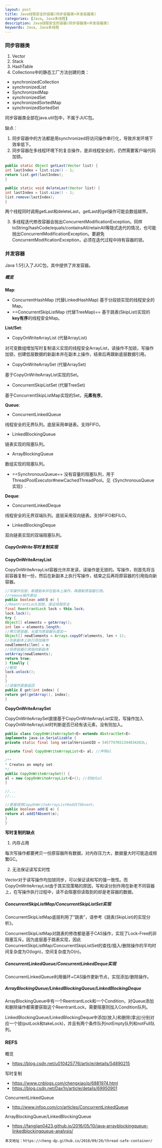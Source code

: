 ```yaml
---
layout: post
title: Java线程安全的容器(同步容器类+并发容器类)
categories: [Java, Java多线程]
description: Java线程安全的容器(同步容器类+并发容器类)
keywords: Java, Java多线程
---
```


### 同步容器类

1. Vector
2. Stack
3. HashTable
4. Collections中的静态工厂方法创建的类：
- synchronizedCollection
- synchronizedList
- SynchronizedMap
- synchronizedSet
- synchronizedSortedMap
- synchronizedSortedSet

同步容器类全部在java.util包中，不属于JUC包。

缺点：

1. 同步容器中的方法都是用synchronized将访问操作串行化，导致并发环境下效率低下。
2. 同步容器在多线程环境下的复合操作，是非线程安全的，仍然需要客户端代码加锁。
```java
public static Object getLast(Vector list) {
int lastIndex = list.size() - 1;
return list.get(lastIndex);
}

public static void deleteLast(Vector list) {
int lastIndex = list.size() - 1;
list.remove(lastIndex);
}
```
两个线程同时调用getLast和deleteLast，getLast的get操作可能会数组越界。

3. 多线程迭代修改容器会抛出ConcurrentModificationException。同样toString/hashCode/equals/containsAll/retainAll等隐式迭代的情况，也可能抛出ConcurrentModificationException。要避免ConcurrentModificationException，必须在迭代过程中持有容器的锁。


### 并发容器

Java 1.5引入了JUC包，其中提供了并发容器。

##### 概览

**Map**:

- ConcurrentHashMap (代替LinkedHashMap)
基于分段锁实现的线程安全的Map。
- ==ConcurrentSkipListMap (代替TreeMap)==
基于跳表(SkipList)实现的**key有序**的线程安全Map。

**List/Set**:

- CopyOnWriteArrayList (代替ArrayList)

对可变数组增加写时复制语义实现的线程安全ArrayList，读操作不加锁，写操作加锁，创建低层数据的新副本并在副本上操作，结束后再跟新底层数据引用。

- CopyOnWriteArraySet (代替ArraySet)

基于CopyOnWriteArrayList实现的Set。

- ConcurrentSkipListSet (代替TreeSet)

基于ConcurrentSkipListMap实现的Set，**元素有序**。

**Queue**:
- ConcurrentLinkedQueue

线程安全的无界队列。底层采用单链表。支持FIFO。

- LinkedBlockingQueue

链表实现的阻塞队列。

- ArrayBlockingQueue

数组实现的阻塞队列。
- ==SynchronousQueue==
没有容量的阻塞队列，用于ThreadPoolExecutor#newCachedThreadPool。见《SynchronousQueue实现》.

**Deque**:
- ConcurrentLinkedDeque

线程安全的无界双端队列。底层采用双向链表。支持FIFO和FILO。

- LinkedBlockingDeque

双向链表实现的双端阻塞队列。


##### CopyOnWrite写时复制实现


**CopyOnWriteArrayList**

CopyOnWriteArrayList容器允许并发读，读操作是无锁的。写操作，则首先将当前容器复制一份，然后在新副本上执行写操作，结束之后再将原容器的引用指向新容器。

```java
//写操作加锁，新建副本并在副本上操作，再跟新原容器引用。
//remove操作类似
public boolean add(E e) {
//ReentrantLock加锁，保证线程安全
final ReentrantLock lock = this.lock;
lock.lock();
try {
Object[] elements = getArray();
int len = elements.length;
//拷贝原容器，长度为原容器长度加一
Object[] newElements = Arrays.copyOf(elements, len + 1);
//在新副本上执行添加操作
newElements[len] = e;
//将原容器引用指向新副本
setArray(newElements);
return true;
} finally {
//解锁
lock.unlock();
}
}
//读操作直接返回
public E get(int index) {
return get(getArray(), index);
}
```

**CopyOnWriteArraySet**

CopyOnWriteArraySet直接基于CopyOnWriteArrayList实现，写操作加入CopyOnWriteArrayList时判断是否已经有该元素，没有则加入。

```java
public class CopyOnWriteArraySet<E> extends AbstractSet<E>
implements java.io.Serializable {
private static final long serialVersionUID = 5457747651344034263L;

private final CopyOnWriteArrayList<E> al; //声明al

/**
* Creates an empty set.
*/
public CopyOnWriteArraySet() {
al = new CopyOnWriteArrayList<E>(); //初始化al
}

//...
//...

//直接调用CopyOnWriteArrayList#addIfAbsent。
public boolean add(E e) {
return al.addIfAbsent(e);
}
}
```

**写时复制的缺点**
1. 内存占用

每次写操作都要拷贝一份原容器所有数据，对内存压力大，数据量大时可能造成频繁GC。

2. 无法保证读写实时性

Vector对于读写操作均加锁同步，可以保证读和写的强一致性。而CopyOnWriteArrayList由于其实现策略的原因，写和读分别作用在新老不同容器上，在写操作执行过程中，读不会阻塞但读取到的却是老容器的数据。


##### ConcurrentSkipListMap/ConcurrentSkipListSet实现

ConcurrentSkipListMap底层利用了“跳表”，请参考《跳表(SkipList)的实现分析》。

ConcurrentSkipListMap对跳表的修改都是基于CAS操作，实现了Lock-Free的非阻塞互斥。因为底层基于跳表实现，因此ConcurrentSkipListMap/ConcurrentSkipListSet的查找/插入/删除操作的平均时间复杂度为O(logn)，空间复杂度为O(n)。

##### ConcurrentLinkedQueue/ConcurrentLinkedDeque实现

ConcurrentLinkedQueue利用循环+CAS操作更新节点，实现添加/删除操作。

##### ArrayBlockingQueue/LinkedBlockingQueue/LinkedBlockingDeque

ArrayBlockingQueue中有一个ReentrantLock和一个Condition，对Queue添加和删除操作都需要获取这个ReentrantLock，需要阻塞则加入Condition队列。

LinkedBlockingQueue/LinkedBlockingDeque中添加(放入)和删除(拿出)分别对应一个锁(putLock和takeLock)，并且有两个条件队列notEmpty队列和notFull队列。

### REFS

概览  
- https://blog.csdn.net/u010425776/article/details/54890215

写时复制  
- https://www.cnblogs.com/chengxiao/p/6881974.html
- https://blog.csdn.net/Dax1n/article/details/69950901

ConcurrentLinkedQueue  
- http://www.infoq.com/cn/articles/ConcurrentLinkedQueue

ArrayBlockingQueue/LinkedBlockingQueue  
- https://fangjian0423.github.io/2016/05/10/java-arrayblockingqueue-linkedblockingqueue-analysis/
 
```
本文地址：https://cheng-dp.github.io/2018/09/20/thread-safe-container/
```
 
